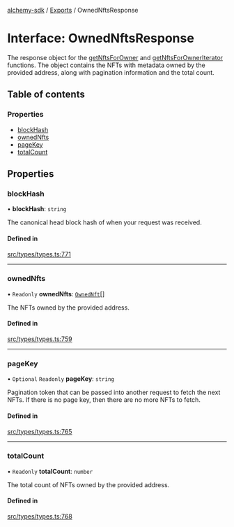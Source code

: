[alchemy-sdk](../README.md) / [Exports](../modules.md) / OwnedNftsResponse

# Interface: OwnedNftsResponse

The response object for the [getNftsForOwner](../classes/NftNamespace.md#getnftsforowner) and
[getNftsForOwnerIterator](../classes/NftNamespace.md#getnftsforowneriterator) functions. The object contains the NFTs with
metadata owned by the provided address, along with pagination information and
the total count.

## Table of contents

### Properties

- [blockHash](OwnedNftsResponse.md#blockhash)
- [ownedNfts](OwnedNftsResponse.md#ownednfts)
- [pageKey](OwnedNftsResponse.md#pagekey)
- [totalCount](OwnedNftsResponse.md#totalcount)

## Properties

### blockHash

• **blockHash**: `string`

The canonical head block hash of when your request was received.

#### Defined in

[src/types/types.ts:771](https://github.com/alchemyplatform/alchemy-sdk-js/blob/7bf2430/src/types/types.ts#L771)

___

### ownedNfts

• `Readonly` **ownedNfts**: [`OwnedNft`](OwnedNft.md)[]

The NFTs owned by the provided address.

#### Defined in

[src/types/types.ts:759](https://github.com/alchemyplatform/alchemy-sdk-js/blob/7bf2430/src/types/types.ts#L759)

___

### pageKey

• `Optional` `Readonly` **pageKey**: `string`

Pagination token that can be passed into another request to fetch the next
NFTs. If there is no page key, then there are no more NFTs to fetch.

#### Defined in

[src/types/types.ts:765](https://github.com/alchemyplatform/alchemy-sdk-js/blob/7bf2430/src/types/types.ts#L765)

___

### totalCount

• `Readonly` **totalCount**: `number`

The total count of NFTs owned by the provided address.

#### Defined in

[src/types/types.ts:768](https://github.com/alchemyplatform/alchemy-sdk-js/blob/7bf2430/src/types/types.ts#L768)
